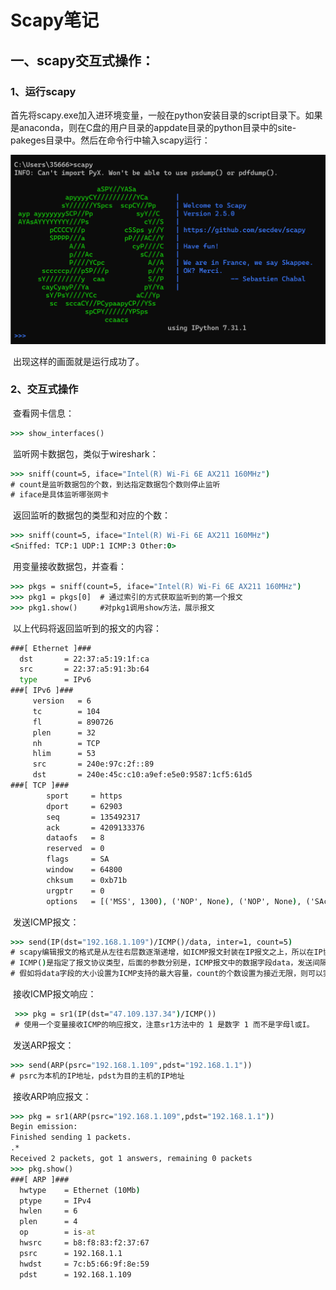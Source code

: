 # Scapy笔记



## 一、scapy交互式操作：



### 1、运行scapy

​	首先将scapy.exe加入进环境变量，一般在python安装目录的script目录下。如果是anaconda，则在C盘的用户目录的appdate目录的python目录中的site-pakeges目录中。然后在命令行中输入scapy运行：

![image-20231104181720505](../img/image-20231104181720505.png)

​	出现这样的画面就是运行成功了。

### 2、交互式操作

​	查看网卡信息：

```cmd
>>> show_interfaces()
```

​	监听网卡数据包，类似于wireshark：

```cmd
>>> sniff(count=5, iface="Intel(R) Wi-Fi 6E AX211 160MHz")
# count是监听数据包的个数，到达指定数据包个数则停止监听
# iface是具体监听哪张网卡
```

​	返回监听的数据包的类型和对应的个数：

```cmd
>>> sniff(count=5, iface="Intel(R) Wi-Fi 6E AX211 160MHz")
<Sniffed: TCP:1 UDP:1 ICMP:3 Other:0>
```



​	用变量接收数据包，并查看：

```cmd
>>> pkgs = sniff(count=5, iface="Intel(R) Wi-Fi 6E AX211 160MHz")
>>> pkg1 = pkgs[0]	# 通过索引的方式获取监听到的第一个报文
>>> pkg1.show()		#对pkg1调用show方法，展示报文
```

​	以上代码将返回监听到的报文的内容：

```cmd
###[ Ethernet ]###
  dst       = 22:37:a5:19:1f:ca
  src       = 22:37:a5:91:3b:64
  type      = IPv6
###[ IPv6 ]###
     version   = 6
     tc        = 104
     fl        = 890726
     plen      = 32
     nh        = TCP
     hlim      = 53
     src       = 240e:97c:2f::89
     dst       = 240e:45c:c10:a9ef:e5e0:9587:1cf5:61d5
###[ TCP ]###
        sport     = https
        dport     = 62903
        seq       = 135492317
        ack       = 4209133376
        dataofs   = 8
        reserved  = 0
        flags     = SA
        window    = 64800
        chksum    = 0xb71b
        urgptr    = 0
        options   = [('MSS', 1300), ('NOP', None), ('NOP', None), ('SAckOK', b''), ('NOP', None), ('WScale', 7)]
```

​	发送ICMP报文：

```cmd
>>> send(IP(dst="192.168.1.109")/ICMP()/data, inter=1, count=5)
# scapy编辑报文的格式是从左往右层数逐渐递增，如ICMP报文封装在IP报文之上，所以在IP协议的右边，以此类推。
# ICMP()是指定了报文协议类型，后面的参数分别是，ICMP报文中的数据字段data，发送间隔inter，以秒为单位，包的个数count。
# 假如将data字段的大小设置为ICMP支持的最大容量，count的个数设置为接近无限，则可以实现ICMP DDOS攻击。
```

​	接收ICMP报文响应：

```cmd
 >>> pkg = sr1(IP(dst="47.109.137.34")/ICMP())
 # 使用一个变量接收ICMP的响应报文，注意sr1方法中的 1 是数字 1 而不是字母l或I。
```

​	发送ARP报文：

```cmd
>>> send(ARP(psrc="192.168.1.109",pdst="192.168.1.1"))
# psrc为本机的IP地址，pdst为目的主机的IP地址
```

​	接收ARP响应报文：

```cmd
>>> pkg = sr1(ARP(psrc="192.168.1.109",pdst="192.168.1.1"))
Begin emission:
Finished sending 1 packets.
.*
Received 2 packets, got 1 answers, remaining 0 packets
>>> pkg.show()
###[ ARP ]###
  hwtype    = Ethernet (10Mb)
  ptype     = IPv4
  hwlen     = 6
  plen      = 4
  op        = is-at
  hwsrc     = b8:f8:83:f2:37:67
  psrc      = 192.168.1.1
  hwdst     = 7c:b5:66:9f:8e:59
  pdst      = 192.168.1.109
```







